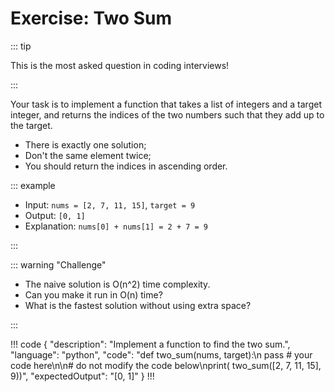 # Exercise: Two Sum

::: tip

This is the most asked question in coding interviews!

:::

Your task is to implement a function that takes a list of integers and a target integer, and returns the indices of the
two numbers such that they add up to the target.

- There is exactly one solution;
- Don't the same element twice;
- You should return the indices in ascending order.

::: example

- Input: `nums = [2, 7, 11, 15]`, `target = 9`
- Output: `[0, 1]`
- Explanation: `nums[0] + nums[1] = 2 + 7 = 9`

:::

::: warning "Challenge"

- The naive solution is O(n^2) time complexity.
- Can you make it run in O(n) time?
- What is the fastest solution without using extra space?

:::

!!! code
{
"description": "Implement a function to find the two sum.",
"language": "python",
"code": "def two_sum(nums, target):\n pass # your code here\n\n# do not modify the code below\nprint(
two_sum([2, 7, 11, 15],
9))",
"expectedOutput": "[0, 1]"
}
!!!
